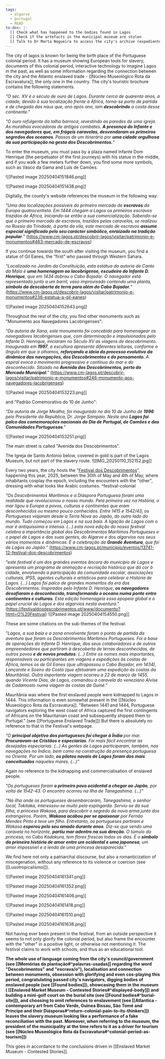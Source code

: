 ```yaml
---
tags:
  - algarve
  - portugal
  - READ
to-dos: |-
  [] Check what has happened to the bodies found in Lagos  
  [] Check if the artefacts in the municipal museum are stolen
  [] Talk to Dr Marta Nogueira to access the city's archive (expediente.geral@cm-lagos.pt | 282780900
---
```

The city of lagos is known for being the birth place of the Portuguese colonial period. It has a museum showing European tools for slavery, documents of this colonial period, interactive technology to imagine Lagos in the past, as well as some information regarding the connection between the city and the Atlantic enslaved trade - [[Núcleo Museológico Rota da Escravatura]], the only one in the country. The city's touristic brochure contains the following statements.

*"O séc. XV é o século de ouro de Lagos. Durante cerca de quarenta anos, a cidade, devido à sua localização frente a África, torna-se porto de partida e de chegada das naus que, ano após ano, iam **descobrindo** a costa desse continente."*

*"O ouro refulgente da talha barroca, revestindo as paredes de uma igreja. As muralhas evocadoras de antigos combates. **A presença do Infante e dos navegadores que, em frágeis caravelas, desvendaram os primeiros segredos dos oceanos**. Passos de um itinerário por **uma cidade orgulhosa da sua participação na gesta dos Descobrimentos.**"*

To enter the museum, you must pass by a plaza named Infante Dom Henrique (the perpetuator of the first journeys) with his statue in the middle, and if you walk a few meters further down, you find some more symbols, such as Vasco da Gama and Luís de Camões.

![[Pasted image 20250404151846.png]]

![[Pasted image 20250404151438.png]]

Digitally, the county's website references the museum in the following way:

*"Uma das localizações possíveis do primeiro mercado de **escravos** da Europa quatrocentista. Em 1444 chegam a Lagos os primeiros escravos trazidos de África, iniciando-se então a sua comercialização.
Sabendo-se que o primeiro mercado de escravos, trazidos pelas caravelas, se realizou no Rossio da Trindade, à porta da vila, este mercado de escravos **assume especial significado pelo seu carácter simbólico, enraizado na tradição popular**."*
(https://www.cm-lagos.pt/descobrir-lagos/visitar/patrimonio-e-monumentos#463-mercado-de-escravos)

If you continue towards the south after visiting the museum, you find a statue of Gil Eanes, the "first" who passed through Western Sahara.

*"Localizada no Jardim da Constituição, esta estátua da autoria de Canto da Maia é **uma homenagem ao lacobrigense, escudeiro do Infante D. Henrique**, que em 1434 dobrou o Cabo Bojador.
O navegador está representado junto a um barril, vaso improvisado contendo uma planta, **símbolo da descoberta de terra para além do Cabo Bojador**."*
(https://www.cm-lagos.pt/descobrir-lagos/visitar/patrimonio-e-monumentos#236-estatua-a-gil-eanes)

![[Pasted image 20250404152643.png]]

Throughout the rest of the city, you find other monuments such as "Monumento aos Navegadores Lacobrigenses":

*"Da autoria de Xana, este monumento foi concebido para homenagear os navegadores lacobrigenses que, com determinação e impulsionados pelo Infante D. Henrique, iniciaram no Século XV as viagens de descobrimento.
Inaugurada em **1997**, a escultura apresenta diferentes leituras, conforme o ângulo em que a olhamos, **reforçando a ideia do processo evolutivo da dinâmica das navegações, dos Descobrimentos e do pensamento**. A espiral evoca o movimento progressivo e contínuo do mar e do desconhecido.
Situado na **Avenida dos Descobrimentos, perto do Mercado Municipal**."*
(https://www.cm-lagos.pt/descobrir-lagos/visitar/patrimonio-e-monumentos#246-monumento-aos-navegadores-lacobrigenses)

![[Pasted image 20250404153223.png]]

and "Padrão Comemorativo do 10 de Junho":

*"Da autoria de Jorge Mealha, foi inaugurado no dia 10 de Junho de **1996** pelo Presidente da República, Dr. Jorge Sampaio. Neste ano **Lagos foi palco das comemorações nacionais do Dia de Portugal, de Camões e das Comunidades Portuguesas**."*

![[Pasted image 20250404153251.png]]

The main street is called "Avenida dos Descobrimentos".

The Igreja de Santo António below, covered in gold is part of the Lagos Museum, but not part of the slavery route.
 ![[IMG_20250110_152152.jpg]]
 
Every two years, the city hosts the "[Festival dos Descobrimentos](https://festivaldosdescobrimentos.pt/www/)", happening this year, 2025, between the 30th of May and 4th of May, where inhabitants cosplay the epoch, including the encounters with the "other", dressing with what looks like Arabic costumes. ^festival-colonial

*"Os Descobrimentos Marítimos e a Diáspora Portuguesa foram uma realidade que revolucionou o nosso mundo. Pela primeira vez na História, o mar ligou a Europa a povos, culturas e continentes que eram desconhecidos ou mesmo pouco conhecidos. Entre 1415 e 1542/43, os Portugueses viajaram desde a Terra Nova ao Japão, do outro lado do mundo. Tudo começou em Lagos e na sua baía. A ligação de Lagos com o mar é antiquíssima e intensa. (...) esta nova edição do nosso festival celebra a importância global dos Descobrimentos Marítimos Portugueses e o papel de Lagos e das suas gentes, do Algarve e dos algarvios nos seus vários momentos e dinâmicas. É a celebração da **Grande Aventura**, que foi de Lagos ao Japão."*
(https://www.cm-lagos.pt/municipio/eventos/13741-12-festival-dos-descobrimentos)

*"este festival é um dos grandes eventos âncora do município de Lagos e apresenta um programa de animação e recriação histórica que dá cor à cidade, envolvendo a participação da comunidade escolar, associações culturais, IPSS, agentes culturais e artísticos para celebrar a História de Lagos. (...)
Lagos foi palco de grandes momentos da era dos Descobrimentos. Inspirados pelo Infante D. Henrique, **os navegadores desafiaram o desconhecido, transformando o oceano numa ponte entre continentes e culturas**. Esta edição homenageia essa epopeia global e o papel crucial de Lagos e dos algarvios nesta aventura."*
(https://festivaldosdescobrimentos.pt/www/documento?html=O%20Festival)
 ![[Pasted image 20250404154550.png]]
 
These are some citations on the sub-themes of the festival:

*"Lagos, a sua baía e a zona envolvente foram o ponto de partida da aventura que foram os Descobrimentos Marítimos Portugueses. Foi a base de operações do Infante D. Henrique, dos seus colaboradores e de outros empreendedores que partiram à descoberta de terras desconhecidas, de outros povos **e de novos produtos**. (...) Entre os nomes mais importantes, responsáveis ou participantes em viagens e expedições às costas de África, temos os de Gil Eanes (que ultrapassou o Cabo Bojador, em 1434), Lançarote e Soeiro da Costa (que efetuaram uma expedição às costas da Mauritânia). Outra importante viagem ocorreu a 22 de março de 1455, quando Vicente Dias, de Lagos, comandou a caravela do veneziano Alvise de Cadamosto numa viagem às costas da Guiné."*

Mauritânia was where the first enslaved people were kidnapped to Lagos in 1444. This information is even somewhat present in the [[Núcleo Museológico Rota da Escravatura]]. "Between 1441 and 1444, Portuguese navigators exploring the west coast of Africa captured the first contingents of Africans on the Mauritanian coast and subsequently shipped them to Portugal." (see [[Portuguese Enslaved Trade]]) But there is absolutely no reference to that in the Festival's webpage.

*"O **principal objetivo dos portugueses foi chegar à Índia** por mar. **Procuravam-se Cristãos e especiarias**. Foi mais fácil encontrar as desejadas especiarias. (...) As gentes de Lagos participaram, também, nas navegações no Índico, bem como na construção da presença portuguesa no Oriente. Por um lado, **os pilotos navais de Lagos foram dos mais conceituados** naqueles mares. (...)"*

Again no reference to the kidnapping and commercialisation of enslaved people.

*"Os portugueses foram **o primeiro povo ocidental a chegar ao Japão**, por volta de 1542-43. O encontro ocorreu na Ilha de Tanegashima. (...)"*

*"Na ilha onde os portugueses desembarcaram, Tanegashima, o senhor local, Tokitaka, interessou-se muito pela espingarda. Serviu-se da sua filha, a princesa Wakasa, para descobrir o segredo da nova arma junto dos estrangeiros. Porém, **Wakasa acabou por se apaixonar** por Fernão Mendes Pinto e teve um filho. Entretanto, os portugueses partiram e Wakasa **esperou pelo seu amado durante anos**. Diz-se que vendo uma caravela no horizonte, **partiu mar adentro na sua direção**. O túmulo da princesa, no Cabo Kadakura, tem flores frescas todos os dias. É o **símbolo da primeira história de amor entre um ocidental e uma japonesa**, um amor impossível e a lenda de uma princesa desaparecida."*

We find here not only a patriarchal discourse, but also a romanticization of miscegenation, without any reference to its violence or coercion (see [[Lusotropicalismo]]). 

![[Pasted image 20250404161341.png]]

![[Pasted image 20250404161352.png]]

![[Pasted image 20250404161406.png]]

![[Pasted image 20250404161418.png]]

![[Pasted image 20250404161510.png]]

![[Pasted image 20250404161638.png]]

 Not having ever been present in the festival, from an outside perspective it seems to not only glorify the colonial period, but also frame the encounter with the "other" in a positive light, or otherwise not mentioning it. The festival claims to work with schools, and thus as an educational tool.
 
 **The whole use of language coming from the city's council/government (see [[Memórias da plantação#^palavras-usadas]] regarding the word "Descobrimentos" and "escrava/o"), localisation and connection between monuments, obsession with glorifying and even cos-playing this period, congratulating passed city's navigators, digging bodies of enslaved people (see [[Found bodies]]), showcasing them in the museum ( [[Enslaved Market Museum - Contested Stories#^displayed-body]]) and building a mini-golf court on the burial site (see [[Found bodies#^burial-site]]), and choosing to omit references to enslavement (see [[Atlantica - contemporary art from Cabo Verde, Guinea Bissau, São Tomé and Príncipe and their Diásporas#^return-colonial-pain-to-its-thinkers]])  leaves the slavery museum looking like a performance of a fake reconciliation with the past. Moreover, when referring to the museum, the president of the municipality at the time refers to it as a driver for tourism (see [[Núcleo Museológico Rota da Escravatura#^colonial-period-as-tourism]])** 

This goes in accordance to the conclusions driven in [[Enslaved Market Museum - Contested Stories]].